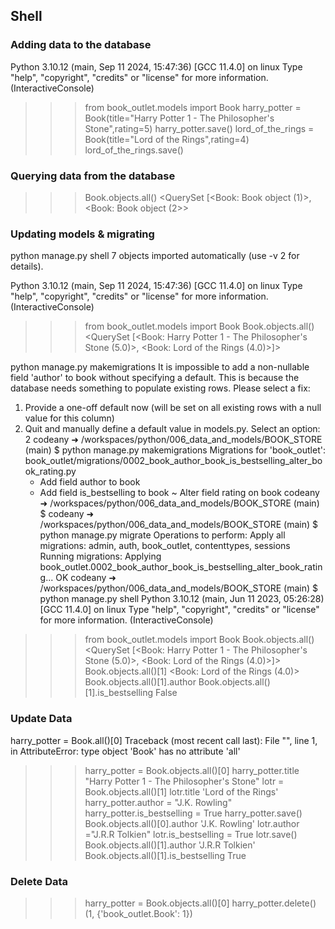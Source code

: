 ## Shell
### Adding data to the database
Python 3.10.12 (main, Sep 11 2024, 15:47:36) [GCC 11.4.0] on linux
Type "help", "copyright", "credits" or "license" for more information.
(InteractiveConsole)
>>> from book_outlet.models import Book
>>> harry_potter = Book(title="Harry Potter 1 - The Philosopher's Stone",rating=5)
>>> harry_potter.save()
>>> lord_of_the_rings = Book(title="Lord of the Rings",rating=4)
>>> lord_of_the_rings.save()
### Querying data from the database
>>> Book.objects.all()
<QuerySet [<Book: Book object (1)>, <Book: Book object (2>>

### Updating models & migrating
python manage.py shell
7 objects imported automatically (use -v 2 for details).

Python 3.10.12 (main, Sep 11 2024, 15:47:36) [GCC 11.4.0] on linux
Type "help", "copyright", "credits" or "license" for more information.
(InteractiveConsole)
>>> from book_outlet.models import Book
>>> Book.objects.all()
<QuerySet [<Book: Harry Potter 1 - The Philosopher's Stone (5.0)>, <Book: Lord of the Rings (4.0)>]>
>>> 
python manage.py makemigrations
It is impossible to add a non-nullable field 'author' to book without specifying a default. This is because the database needs something to populate existing rows.
Please select a fix:
 1) Provide a one-off default now (will be set on all existing rows with a null value for this column)
 2) Quit and manually define a default value in models.py.
Select an option: 2
codeany ➜ /workspaces/python/006_data_and_models/BOOK_STORE (main) $ python manage.py makemigrations
Migrations for 'book_outlet':
  book_outlet/migrations/0002_book_author_book_is_bestselling_alter_book_rating.py
    + Add field author to book
    + Add field is_bestselling to book
    ~ Alter field rating on book
codeany ➜ /workspaces/python/006_data_and_models/BOOK_STORE (main) $ 
codeany ➜ /workspaces/python/006_data_and_models/BOOK_STORE (main) $ python manage.py migrate
Operations to perform:
  Apply all migrations: admin, auth, book_outlet, contenttypes, sessions
Running migrations:
  Applying book_outlet.0002_book_author_book_is_bestselling_alter_book_rating... OK
codeany ➜ /workspaces/python/006_data_and_models/BOOK_STORE (main) $ python manage.py shell
Python 3.10.12 (main, Jun 11 2023, 05:26:28) [GCC 11.4.0] on linux
Type "help", "copyright", "credits" or "license" for more information.
(InteractiveConsole)
>>> from book_outlet.models import Book
>>> Book.objects.all()
<QuerySet [<Book: Harry Potter 1 - The Philosopher's Stone (5.0)>, <Book: Lord of the Rings (4.0)>]>
>>> Book.objects.all()[1]
<Book: Lord of the Rings (4.0)>
>>> Book.objects.all()[1].author
>>> Book.objects.all()[1].is_bestselling
False

### Update Data
 harry_potter = Book.all()[0]
Traceback (most recent call last):
  File "<console>", line 1, in <module>
AttributeError: type object 'Book' has no attribute 'all'
>>> harry_potter = Book.objects.all()[0]
>>> harry_potter.title
"Harry Potter 1 - The Philosopher's Stone"
>>> lotr = Book.objects.all()[1]
>>> lotr.title
'Lord of the Rings'
>>> harry_potter.author = "J.K. Rowling"
>>> harry_potter.is_bestselling = True
>>> harry_potter.save()
>>> Book.objects.all()[0].author
'J.K. Rowling'
>>> lotr.author ="J.R.R Tolkien"
>>> lotr.is_bestselling = True
>>> lotr.save()
>>> Book.objects.all()[1].author
'J.R.R Tolkien'
>>> Book.objects.all()[1].is_bestselling
True
>>> 
### Delete Data
>>> harry_potter = Book.objects.all()[0]
>>> harry_potter.delete()
(1, {'book_outlet.Book': 1})